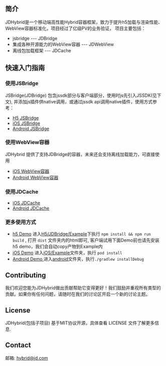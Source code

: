 
<h2>简介</h2>
JDHybrid是一个移动端高性能Hybrid容器框架，致力于提升h5加载与渲染性能、WebView容器标准化，项目经过了亿级PV的业务验证， 项目主要包括：

* jsbridge --- JDBridge
* 集成各种开源能力的WebView容器 --- JDWebView
* 离线包加载框架 --- JDCache 


<h2>快速入门指南</h2>
<h3>使用JSBridge</h3>
JSBridge(JDBridge) 包含jssdk部分与客户端部分，使用时js先引入JSSDK(见下文), 并添加js插件供native调用，或通过jssdk api调用native插件，使用方式参考：

* [H5 JSBridge](H5/JDBridge/README.md)
* [iOS JSBridge](iOS/JDHybrid/JDBridge/README.md)
* [Android JSBridge](android/JDBridge/README.md)

<h3>使用WebView容器</h3>
JDHybrid 提供了支持JDBridge的容器，未来还会支持离线加载能力，可直接使用

* [iOS WebView容器](iOS/JDHybrid/JDWebView/README.md)
* [Android WebView容器](android/JDWebView/README.md)

<h3>使用JDCache</h3>

* [iOS JDCache](iOS/JDHybrid/JDCache/README.md)
* [Android JDCache](android/JDCache/README.md)

<h3>更多使用方式</h3>

* [h5 Demo](H5/JDBridge/Example) 进入[H5/JDBridge/Example](H5/JDBridge/Example)下执行 `npm install && npm run build` , 打开 `dist` 文件夹内的html即可, 客户端试用下面Demo前也请先安装h5 demo，我们会自动copy产物到Example内
* [iOS Demo](iOS/Example) 进入[iOS/Example](/iOS/Example)文件夹，执行 `pod install` 
* [Android Demo ](android/example)进入[android](/android)文件夹，执行`./gradlew installDebug`

<h2>Contributing</h2>
我们欢迎您能为JDHybrid做出贡献帮助它变得更好！我们鼓励并重视所有类型的贡献。如果你有任何问题，请随时在我们的讨论区开启一个新的讨论主题。

<h2>License</h2>
JDHybrid(包括子项目) 基于MIT协议开源，具体查看 LICENSE 文件了解更多信息.


<h2>Contact</h2>

邮箱: hybrid@jd.com
